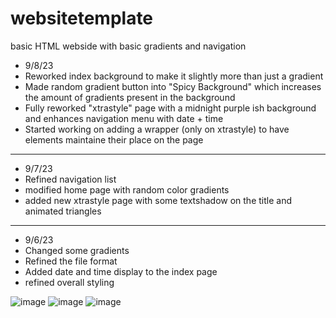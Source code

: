 # websitetemplate
basic HTML webside with basic gradients and navigation

- 9/8/23
- Reworked index background to make it slightly more than just a gradient
- Made random gradient button into "Spicy Background" which increases the amount of gradients present in the background
- Fully reworked "xtrastyle" page with a midnight purple ish background and enhances navigation menu with date + time
- Started working on adding a wrapper (only on xtrastyle) to have elements maintaine their place on the page
-----------
- 9/7/23
- Refined navigation list
- modified home page with random color gradients
- added new xtrastyle page with some textshadow on the title and animated triangles

-----------
- 9/6/23
- Changed some gradients
- Refined the file format
- Added date and time display to the index page
- refined overall styling



![image](https://github.com/trucks7788/websitetemplate/assets/40186280/53ff14f4-b8aa-4d6d-b399-f94b1a4115a5)
![image](https://github.com/trucks7788/websitetemplate/assets/40186280/76c3fbdb-2c68-4bd7-bfe2-b76bfbf89bae)
![image](https://github.com/trucks7788/websitetemplate/assets/40186280/6f877e54-2156-4c0b-934f-89bb1d908c31)


